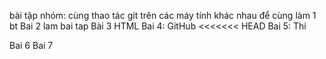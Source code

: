 bài tập nhóm: cùng thao tác git trên các máy tính khác nhau để cùng làm 1 bt
Bai 2 lam bai tap
Bài 3 HTML
Bai 4: GitHub
<<<<<<< HEAD
Bai 5: Thi 

Bai 6
Bai 7
